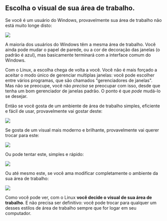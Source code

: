 <?php require("../../entete.php"); ?> <?php require("../../base.php"); ?> <?php require("../../fonctions.php"); ?>

<div id="corps">

<h2>Escolha o visual de sua área de trabalho.</h2>

<p>Se você é um usuário do Windows, provavelmente sua área de trabalho 
não está muito longe disto:</p>

<img src="Images/windows_vista.jpg" />

<p>A maioria dos usuários do Windows têm a mesma área de trabalho. Você 
ainda pode mudar o papel de parede, ou a cor de decoração das janelas (o 
padrão é azul), mas basicamente terminará com a interface comum do 
Windows.</p>

<p>Com o Linux, a escolha chega de volta a você. Você não é mais forçado 
a aceitar o modo único de gerenciar multiplas janelas: você pode 
escolher entre vários programas, que são chamados "gerenciadores de 
janelas". Mas não se preocupe, você não <i>precisa</i> se preocupar com 
isso, desde que tenha um bom gerenciador de janelas padrão. O ponto é 
que <i>pode</i> mudá-lo se desejar.</p>

<p>Então se você gosta de um ambiente de área de trabalho simples, 
eficiente e fácil de usar, provavelmente vai gostar deste:</p>

<img src="Images/ubuntu.jpg"/>

<p>Se gosta de um visual mais moderno e brilhante, provavelmente vai 
querer trocar para este:</p>

<img src="Images/kde.png" />

<p>Ou pode tentar este, simples e rápido:</p>

<img src="Images/xfce.jpg" />

<p>Ou até mesmo este, se você ama modificar completamente o ambiente da 
sua área de trabalho:</p>

<img src="Images/wm.jpg" />

<p>Como você pode ver, com o Linux <b>você decide o visual de sua área 
de trabalho</b>. E não precisa ser definitivo: você pode trocar para 
qualquer um desses estilos de área de trabalho sempre que for logar em 
seu computador.</p>

</div>



